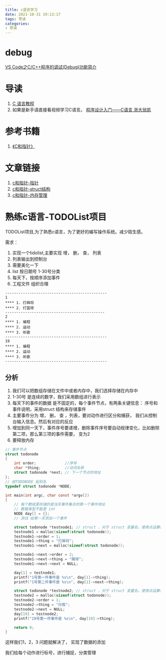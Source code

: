 ```yaml
---
title: c语言学习
date: 2021-10-31 19:13:17
tags: 导读
categories:
- 导读
---
```


#  debug
[VS Code之C/C++程序的调试(Debug)功能简介](https://zhuanlan.zhihu.com/p/85273055)
# 导读

1. [C 语言教程](https://wangdoc.com/clang/)
2. 如果是新手请直接看视频学习C语言。 [程序设计入门——C语言 浙大翁凯](https://www.icourse163.org/course/ZJU-199001)


# 参考书籍 

1. [《C和指针》](https://item.jd.com/12956672.html)

# 文章链接
1.  [c和指针-指针](https://isam2016.cn/2021/10/26/c/c%E5%92%8C%E6%8C%87%E9%92%88-%E6%8C%87%E9%92%88/)
2.  [c和指针-struct结构](https://isam2016.cn/2021/10/30/c/c%E5%92%8C%E6%8C%87%E9%92%88-struct%E7%BB%93%E6%9E%84/)
3.  [c和指针-内存管理](https://isam2016.cn/2021/10/30/c/c%E5%92%8C%E6%8C%87%E9%92%88-%E5%86%85%E5%AD%98%E7%AE%A1%E7%90%86/)
<!-- 4.  [c和指针-typeof](https://isam2016.cn/2021/11/06/c/c和指针-typeof/) -->

# 熟练c语言-TODOList项目

TODOList项目,为了熟悉c语言，为了更好的编写操作系统。减少陌生感。

需求：
1. 实现一个tidolist,主要实现 增， 删， 查， 列表
2. 列表输出到控制台 
3. 需要美化一下
4. list 按日期号 1-30号分类
5. 每天下，按顺序添加事件
6. 工程文件 组织合理
```
----------------------------------------------
1
**** 1. 打麻将
**** 2. 打篮球
---------------------------------------------
2
**** 1. 编程
**** 2. 运动
**** 3. 听歌
----------------------------------------------
19
**** 1. 编程
**** 2. 运动
**** 3. 听歌
----------------------------------------------
```
## 分析
1. 我们可以把数组存储在文件中或者内存中，我们选择存储在内存中
2. 1-30号 是连续的数字，我们采用数组进行表示
3. 每天下的事件的数据 是不固定的，每个事件节点，有两条关键信息： 序号和事件说明，采用struct 结构来存储事件
4.  主要事件分为 增， 删， 查 ，列表，要对动作进行区分和捕获， 我们从控制台输入信息。然后有对应的反应
5.  增加到同一天下，事件序号要递增，删除事件序号要自动规律变化，比如删除第二项，那么第三项的事件需要， 变为2
6.  要释放内存


```c
// 事件节点
struct todonode
{
    int order;             //序号
    char *thing;           //动词名称
    struct todonode *next; // 下一个节点的地址
};
// 给TODONODE 起别名
typedef struct todonode *NODE;

int main(int argc, char const *argv[])
{
    // 每个数组里存储的是当天事件集合的第一个事件地址
    // 数据类型不能是 int
    NODE day[] = {};
    // 测试 给第一天添加一个事件

    struct todonode *testnode1; // struct ，对于 struct 变量名，使用点运算符（.）获取属性；对于 struct 变量指针，使用箭头运算符（->）获取属性。
    testnode1 = malloc(sizeof(struct todonode));
    testnode1->order = 1;
    testnode1->thing = "打麻将";
    testnode1->next = malloc(sizeof(struct todonode));

    testnode1->next->order = 2;
    testnode1->next->thing = "踢球";
    testnode1->next->next = NULL;

    day[1] = testnode1;
    printf("1号第一件事件是 %s\n", day[1]->thing);
    printf("1号第二件事件是 %s\n", day[1]->next->thing);

    struct todonode *testnode2; // struct ，对于 struct 变量名，使用点运算符（.）获取属性；对于 struct 变量指针，使用箭头运算符（->）获取属性。
    testnode2 = malloc(sizeof(struct todonode));
    testnode2->order = 1;
    testnode2->thing = "炒股";
    testnode2->next = NULL;
    day[19] = testnode2;
    printf("19号第一件事件是 %s\n", day[19]->thing);

    return 0;
}

```

这样我们1，2，3 问题就解决了， 实现了数据的添加

我们给每个动作进行标号，进行捕捉，分类管理